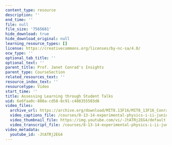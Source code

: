 ```yaml
---
content_type: resource
description: ''
end_time: ''
file: null
file_size: '7565681'
hide_download: true
hide_download_original: null
learning_resource_types: []
license: https://creativecommons.org/licenses/by-nc-sa/4.0/
ocw_type: ''
optional_tab_title: ''
optional_text: ''
parent_title: Prof. Janet Conrad's Insights
parent_type: CourseSection
related_resources_text: ''
resource_index_text: ''
resourcetype: Video
start_time: ''
title: Assessing Learning through Student Talks
uid: 6e6faa0c-880a-cd58-8c91-c488355503d8
video_files:
  archive_url: https://archive.org/download/MIT8.13F16/MIT8_13F16_Conrad_Assessing_Learning_300k.mp4
  video_captions_file: /courses/8-13-14-experimental-physics-i-ii-junior-lab-fall-2016-spring-2017/0bfc272a7ee55f038382196ab543b988_-JtATRj2EG4.vtt
  video_thumbnail_file: https://img.youtube.com/vi/-JtATRj2EG4/default.jpg
  video_transcript_file: /courses/8-13-14-experimental-physics-i-ii-junior-lab-fall-2016-spring-2017/b003ee3f91ee03ec4fefc31eb561a00e_-JtATRj2EG4.pdf
video_metadata:
  youtube_id: -JtATRj2EG4
---
```

